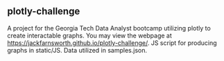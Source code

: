 ## plotly-challenge

A project for the Georgia Tech Data Analyst bootcamp utilizing plotly to create interactable graphs. You may view the webpage at https://jackfarnsworth.github.io/plotly-challenge/. JS script for producing graphs in static/JS. Data utilized in samples.json.
